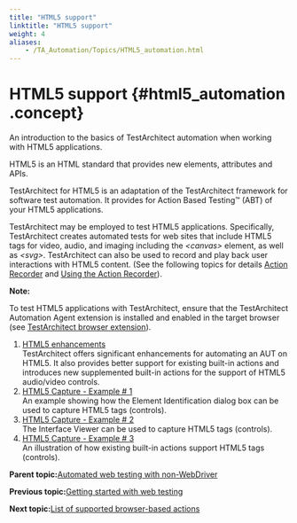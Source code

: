 ```yaml
--- 
title: "HTML5 support"
linktitle: "HTML5 support"
weight: 4
aliases: 
    - /TA_Automation/Topics/HTML5_automation.html
---
```

# HTML5 support {#html5_automation .concept}

An introduction to the basics of TestArchitect automation when working with HTML5 applications.

HTML5 is an HTML standard that provides new elements, attributes and APIs.

TestArchitect for HTML5 is an adaptation of the TestArchitect framework for software test automation. It provides for Action Based Testing™ \(ABT\) of your HTML5 applications.

TestArchitect may be employed to test HTML5 applications. Specifically, TestArchitect creates automated tests for web sites that include HTML5 tags for video, audio, and imaging including the *<canvas\>* element, as well as *<svg\>*. TestArchitect can also be used to record and play back user interactions with HTML5 content. \(See the following topics for details [Action Recorder](../../TA_Help/Topics/Creating_and_using_actions_AR.html) and [Using the Action Recorder](../../TA_Tutorials/Topics/Tutorial_Using_the_Action_Recorder.html)\).

**Note:**

To test HTML5 applications with TestArchitect, ensure that the TestArchitect Automation Agent extension is installed and enabled in the target browser \(see [TestArchitect browser extension](../../TA_Help/Topics/Test_exec_extension.html)\).

1.  [HTML5 enhancements](../../TA_Automation/Topics/HTML5_automation_enhancements.html)  
TestArchitect offers significant enhancements for automating an AUT on HTML5. It also provides better support for existing built-in actions and introduces new supplemented built-in actions for the support of HTML5 audio/video controls.
2.  [HTML5 Capture - Example \# 1](../../TA_Automation/Topics/HTML5_automation_example_1.html)  
An example showing how the Element Identification dialog box can be used to capture HTML5 tags \(controls\).
3.  [HTML5 Capture - Example \# 2](../../TA_Automation/Topics/HTML5_automation_example_2.html)  
The Interface Viewer can be used to capture HTML5 tags \(controls\).
4.  [HTML5 Capture - Example \# 3](../../TA_Automation/Topics/HTML5_automation_example_3.html)  
An illustration of how existing built-in actions support HTML5 tags \(controls\).

**Parent topic:**[Automated web testing with non-WebDriver](../../TA_Automation/Topics/WebKit.html)

**Previous topic:**[Getting started with web testing](../../TA_Automation/Topics/aut_app_testing_web_apps_getting_started.html)

**Next topic:**[List of supported browser-based actions](../../TA_Automation/Topics/aut_app_testing_web_apps_supported_actions.html)

